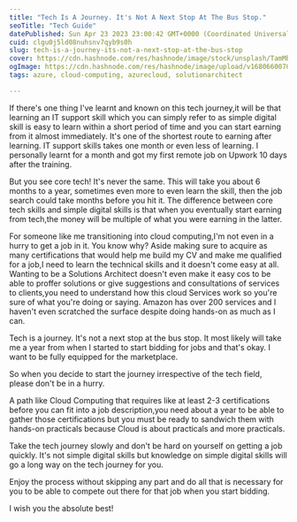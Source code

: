 ```yaml
---
title: "Tech Is A Journey. It's Not A Next Stop At The Bus Stop."
seoTitle: "Tech Guide"
datePublished: Sun Apr 23 2023 23:00:42 GMT+0000 (Coordinated Universal Time)
cuid: clgu0j5ld08nuhsnv7qyb9s0h
slug: tech-is-a-journey-its-not-a-next-stop-at-the-bus-stop
cover: https://cdn.hashnode.com/res/hashnode/image/stock/unsplash/TamMbr4okv4/upload/a11e7cf143ca32e8a22f6efb93230363.jpeg
ogImage: https://cdn.hashnode.com/res/hashnode/image/upload/v1680660070986/972fccaf-3510-43e0-b83e-679339631713.jpeg
tags: azure, cloud-computing, azurecloud, solutionarchitect

---
```


If there's one thing I've learnt and known on this tech journey,it will be that learning an IT support skill which you can simply refer to as simple digital skill is easy to learn within a short period of time and you can start earning from it almost immediately. It's one of the shortest route to earning after learning. IT support skills takes one month or even less of learning. I personally learnt for a month and got my first remote job on Upwork 10 days after the training.  
  
But you see core tech! It's never the same. This will take you about 6 months to a year, sometimes even more to even learn the skill, then the job search could take months before you hit it. The difference between core tech skills and simple digital skills is that when you eventually start earning from tech,the money will be multiple of what you were earning in the latter.  
  
For someone like me transitioning into cloud computing,I'm not even in a hurry to get a job in it. You know why? Aside making sure to acquire as many certifications that would help me build my CV and make me qualified for a job,I need to learn the technical skills and it doesn't come easy at all. Wanting to be a Solutions Architect doesn't even make it easy cos to be able to proffer solutions or give suggestions and consultations of services to clients,you need to understand how this cloud Services work so you're sure of what you're doing or saying. Amazon has over 200 services and I haven't even scratched the surface despite doing hands-on as much as I can.  
  
Tech is a journey. It's not a next stop at the bus stop. It most likely will take me a year from when I started to start bidding for jobs and that's okay. I want to be fully equipped for the marketplace.  
  
So when you decide to start the journey irrespective of the tech field, please don't be in a hurry.  
  
A path like Cloud Computing that requires like at least 2-3 certifications before you can fit into a job description,you need about a year to be able to gather those certifications but you must be ready to sandwich them with hands-on practicals because Cloud is about practicals and more practicals.  
  
Take the tech journey slowly and don't be hard on yourself on getting a job quickly. It's not simple digital skills but knowledge on simple digital skills will go a long way on the tech journey for you.  
  
Enjoy the process without skipping any part and do all that is necessary for you to be able to compete out there for that job when you start bidding.  
  
I wish you the absolute best!